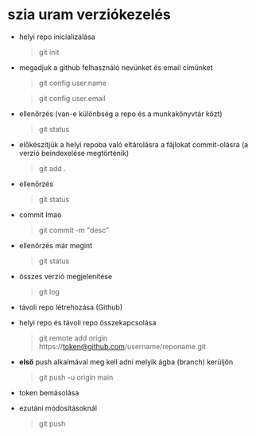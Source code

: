 # **szia uram verziókezelés**
- helyi repo inicializálása
	> git init
- megadjuk a github felhasználó nevünket és email címünket
	> git config user.name

	> git config user.email
- ellenőrzés (van-e különbség a repo és a munkakönyvtár közt)
	> git status
- előkészítjük a helyi repoba való eltárolásra a fájlokat commit-olásra (a verzió beindexelése megtörténik)
	> git add .
- ellenőrzés
	> git status
- commit lmao
	> git commit -m "desc"
- ellenőrzés már megint
	> git status
- összes verzió megjelenítése
	> git log
- távoli repo létrehozása (Github)

- helyi repo és távoli repo összekapcsolása
	> git remote add origin https://token@github.com/username/reponame.git
- **első** push alkalmával meg kell adni melyik ágba (branch) kerüljön
	> git push -u origin main
- token bemásolása
- ezutáni módosításoknál
	> git push